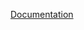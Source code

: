 [Documentation](https://docs.google.com/drawings/d/1eUFJ8ULOeGh6eH5JeOibai6YUD52xXOyqYdJ199iP3E/edit?usp=sharing)
